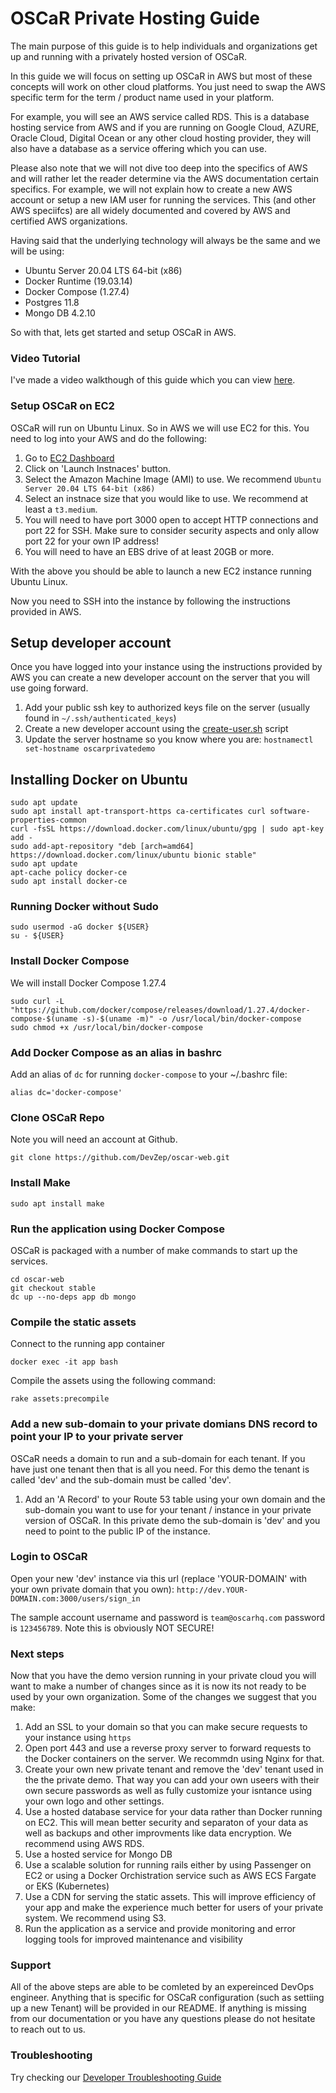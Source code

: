 # OSCaR Private Hosting Guide

The main purpose of this guide is to help individuals and organizations get up and running with a privately hosted version of OSCaR.

In this guide we will focus on setting up OSCaR in AWS but most of these concepts will work on other cloud platforms. You just need to swap the AWS specific term for the term / product name used in your platform.

For example, you will see an AWS service called RDS. This is a database hosting service from AWS and if you are running on Google Cloud, AZURE, Oracle Cloud, Digital Ocean or any other cloud hosting provider, they will also have a database as a service offering which you can use.

Please also note that we will not dive too deep into the specifics of AWS and will rather let the reader determine via the AWS documentation certain specifics. For example, we will not explain how to create a new AWS account or setup a new IAM user for running the services. This (and other AWS speciifcs) are all widely documented and covered by AWS and certified AWS organizations.

Having said that the underlying technology will always be the same and we will be using:

* Ubuntu Server 20.04 LTS 64-bit (x86)
* Docker Runtime  (19.03.14)
* Docker Compose (1.27.4)
* Postgres 11.8
* Mongo DB 4.2.10

So with that, lets get started and setup OSCaR in AWS.

### Video Tutorial

I've made a video walkthough of this guide which you can view [here](https://www.youtube.com/watch?v=HGyn8rWH-24).

### Setup OSCaR on EC2

OSCaR will run on Ubuntu Linux. So in AWS we will use EC2 for this. You need to log into your AWS and do the following:

1. Go to [EC2 Dashboard](https://ap-southeast-1.console.aws.amazon.com/ec2/v2/home)
1. Click on 'Launch Instnaces' button.
1. Select the Amazon Machine Image (AMI) to use. We recommend `Ubuntu Server 20.04 LTS 64-bit (x86)`
1. Select an instnace size that you would like to use. We recommend at least a `t3.medium`.
1. You will need to have port 3000 open to accept HTTP connections and port 22 for SSH. Make sure to consider security aspects and only allow port 22 for your own IP address!
1. You will need to have an EBS drive of at least 20GB or more.

With the above you should be able to launch a new EC2 instance running Ubuntu Linux.

Now you need to SSH into the instance by following the instructions provided in AWS.

## Setup developer account

Once you have logged into your instance using the instructions provided by AWS you can create a new developer account on the server that you will use going forward.

1. Add your public ssh key to authorized keys file on the server (usually found in `~/.ssh/authenticated_keys`)
1. Create a new developer account using the [create-user.sh](./create-user.sh) script
1. Update the server hostname so you know where you are: `hostnamectl set-hostname oscarprivatedemo`

## Installing Docker on Ubuntu

```
sudo apt update
sudo apt install apt-transport-https ca-certificates curl software-properties-common
curl -fsSL https://download.docker.com/linux/ubuntu/gpg | sudo apt-key add -
sudo add-apt-repository "deb [arch=amd64] https://download.docker.com/linux/ubuntu bionic stable"
sudo apt update
apt-cache policy docker-ce
sudo apt install docker-ce
```

### Running Docker without Sudo

```
sudo usermod -aG docker ${USER}
su - ${USER}
```

### Install Docker Compose

We will install Docker Compose 1.27.4

```
sudo curl -L "https://github.com/docker/compose/releases/download/1.27.4/docker-compose-$(uname -s)-$(uname -m)" -o /usr/local/bin/docker-compose
sudo chmod +x /usr/local/bin/docker-compose
```

### Add Docker Compose as an alias in bashrc

Add an alias of `dc` for running `docker-compose` to your ~/.bashrc file:

```
alias dc='docker-compose'
```

### Clone OSCaR Repo

Note you will need an account at Github.

```
git clone https://github.com/DevZep/oscar-web.git
```

### Install Make

```
sudo apt install make
```

### Run the application using Docker Compose

OSCaR is packaged with a number of make commands to start up the services.

```
cd oscar-web
git checkout stable
dc up --no-deps app db mongo
```

### Compile the static assets

Connect to the running app container

```
docker exec -it app bash
```

Compile the assets using the following command:

```
rake assets:precompile
```
### Add a new sub-domain to your private domians DNS record to point your IP to your private server

OSCaR needs a domain to run and a sub-domain for each tenant. If you have just one tenant then that is all you need. For this demo the tenant is called 'dev' and the sub-domain must be called 'dev'.

1. Add an 'A Record' to your Route 53 table using your own domain and the sub-domain you want to use for your tenant / instance in your private version of OSCaR. In this private demo the sub-domain is 'dev' and you need to point to the public IP of the instance.

### Login to OSCaR

Open your new 'dev' instance via this url (replace 'YOUR-DOMAIN' with your own private domain that you own): `http://dev.YOUR-DOMAIN.com:3000/users/sign_in`

The sample account username and password is `team@oscarhq.com` password is `123456789`. Note this is obviously NOT SECURE!

### Next steps

Now that you have the demo version running in your private cloud you will want to make a number of changes since as it is now its not ready to be used by your own organization. Some of the changes we suggest that you make:

1. Add an SSL to your domain so that you can make secure requests to your instance using `https`
1. Open port 443 and use a reverse proxy server to forward requests to the Docker containers on the server. We recommdn using Nginx for that.
1. Create your own new private tenant and remove the 'dev' tenant used in the the private demo. That way you can add your own useers with their own secure passwords as well as fully customize your isntance using your own logo and other settings.
1. Use a hosted database service for your data rather than Docker running on EC2. This will mean better security and separaton of your data as well as backups and other improvments like data encryption. We recommend using AWS RDS.
1. Use a hosted service for Mongo DB
1. Use a scalable solution for running rails either by using Passenger on EC2 or using a Docker Orchistration service such as AWS ECS Fargate or EKS (Kubernetes)
1. Use a CDN for serving the static assets. This will improve efficiency of your app and make the experience much better for users of your private system. We recommend using S3.
1. Run the application as a service and provide monitoring and error logging tools for improved maintenance and visibility

### Support

All of the above steps are able to be comleted by an expereinced DevOps engineer. Anything that is specific for OSCaR configuration (such as settiing up a new Tenant) will be provided in our README. If anything is missing from our documentation or you have any questions please do not hesitate to reach out to us.

### Troubleshooting

Try checking our [Developer Troubleshooting Guide](../developer/README.md)